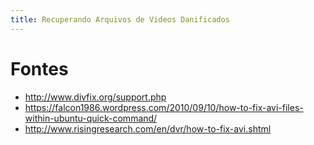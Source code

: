 ```yaml
---
title: Recuperando Arquivos de Videos Danificados
---
```


<!--more-->

# Fontes

* http://www.divfix.org/support.php
* https://falcon1986.wordpress.com/2010/09/10/how-to-fix-avi-files-within-ubuntu-quick-command/
* http://www.risingresearch.com/en/dvr/how-to-fix-avi.shtml
